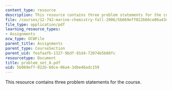 ```yaml
---
content_type: resource
description: This resource contains three problem statements for the course.
file: /courses/12-742-marine-chemistry-fall-2006/5b069eff022b60ce06a43dbe46adc159_problem_set_8.pdf
file_type: application/pdf
learning_resource_types:
- Assignments
ocw_type: OCWFile
parent_title: Assignments
parent_type: CourseSection
parent_uid: feafaafb-1327-9bdf-91d4-72074b5b08fc
resourcetype: Document
title: problem_set_8.pdf
uid: 5b069eff-022b-60ce-06a4-3dbe46adc159
---
```

This resource contains three problem statements for the course.

